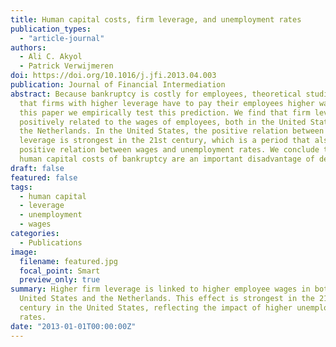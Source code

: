 ```yaml
---
title: Human capital costs, firm leverage, and unemployment rates
publication_types:
  - "article-journal"
authors:
  - Ali C. Akyol
  - Patrick Verwijmeren
doi: https://doi.org/10.1016/j.jfi.2013.04.003
publication: Journal of Financial Intermediation
abstract: Because bankruptcy is costly for employees, theoretical studies argue
  that firms with higher leverage have to pay their employees higher wages. In
  this paper we empirically test this prediction. We find that firm leverage is
  positively related to the wages of employees, both in the United States and in
  the Netherlands. In the United States, the positive relation between wages and
  leverage is strongest in the 21st century, which is a period that also shows a
  positive relation between wages and unemployment rates. We conclude that the
  human capital costs of bankruptcy are an important disadvantage of debt.
draft: false
featured: false
tags:
  - human capital
  - leverage
  - unemployment
  - wages
categories:
  - Publications
image:
  filename: featured.jpg
  focal_point: Smart
  preview_only: true
summary: Higher firm leverage is linked to higher employee wages in both the
  United States and the Netherlands. This effect is strongest in the 21st
  century in the United States, reflecting the impact of higher unemployment
  rates.
date: "2013-01-01T00:00:00Z"
---
```

